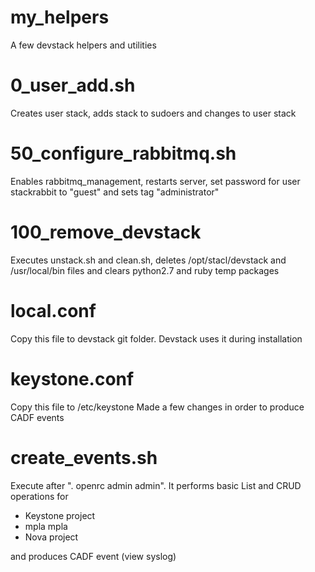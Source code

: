 # my_helpers
A few devstack helpers and utilities
# 0_user_add.sh
Creates user stack, adds stack to sudoers and changes to user stack
# 50_configure_rabbitmq.sh
Enables rabbitmq_management, restarts server, set password for user stackrabbit to "guest" and sets tag "administrator"
# 100_remove_devstack
Executes unstack.sh and clean.sh, deletes /opt/stacl/devstack and /usr/local/bin files and clears python2.7 and ruby temp packages
# local.conf
Copy this file to devstack git folder. Devstack uses it during installation
# keystone.conf
Copy this file to /etc/keystone
Made a few changes in order to produce CADF events
# create_events.sh
Execute after ". openrc admin admin". It performs basic List and CRUD operations for
* Keystone project
 * mpla mpla
* Nova project

and produces CADF event (view syslog)


